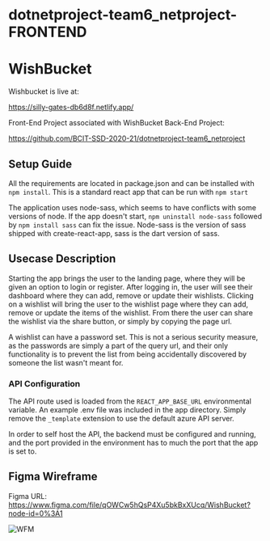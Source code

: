 # dotnetproject-team6_netproject-FRONTEND

# WishBucket

Wishbucket is live at:

https://silly-gates-db6d8f.netlify.app/

Front-End Project associated with WishBucket Back-End Project:  

https://github.com/BCIT-SSD-2020-21/dotnetproject-team6_netproject

## Setup Guide
All the requirements are located in package.json and can be installed with `npm install`. This is a standard react app that can be run with `npm start`

The application uses node-sass, which seems to have conflicts with some versions of node. If the app doesn't start, `npm uninstall node-sass` followed by `npm install sass` can fix the issue. Node-sass is the version of sass shipped with create-react-app, sass is the dart version of sass.

## Usecase Description

Starting the app brings the user to the landing page, where they will be given an option to login or register. After logging in, the user will  see their dashboard where they can add, remove or update their wishlists. Clicking on a wishlist will bring the user to the wishlist page where they can add, remove or update the items of the wishlist. From there the user can share the wishlist via the share button, or simply by copying the page url.

A wishlist can have a password set. This is not a serious security measure, as the passwords are simply a part of the query url, and their only functionality is to prevent the list from being accidentally discovered by someone the list wasn't meant for.

### API Configuration

The API route used is loaded from the `REACT_APP_BASE_URL` environmental variable. An example .env file was included in the app directory. Simply remove the `_template` extension to use the default azure API server.

In order to self host the API, the backend must be configured and running, and the port provided in the environment has to much the port that the app is set to.

## Figma Wireframe

Figma URL: https://www.figma.com/file/qOWCw5hQsP4Xu5bkBxXUcq/WishBucket?node-id=0%3A1

![WFM](https://i.imgur.com/KQBOscC.jpg)
